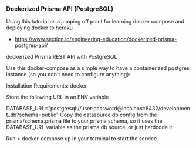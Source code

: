 ### Dockerized Prisma API (PostgreSQL)

Using this tutorial as a jumping off point for learning docker compose and deploying docker to heroku
- https://www.section.io/engineering-education/dockerized-prisma-postgres-api/

dockerized Prisma REST API with PostgreSQL

Use this docker-compose as a simple way to have a containerized postgres instance (so you don't need to configure anything):

Installation
Requirements: docker

Store the following URL in an ENV variable

DATABASE_URL="postgresql://user:password@localhost:8432/development_db?schema=public"
Copy the datasource db config from the prisma/schema.prisma file to your prisma schema, so it uses the DATABASE_URL variable as the prisma db source, or just hardcode it

Run > docker-compose up in your terminal to start the service.